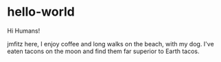 # hello-world

Hi Humans! 

jmfitz here, I enjoy coffee and long walks on the beach, with my dog. 
I've eaten tacons on the moon and find them far superior to Earth tacos. 

